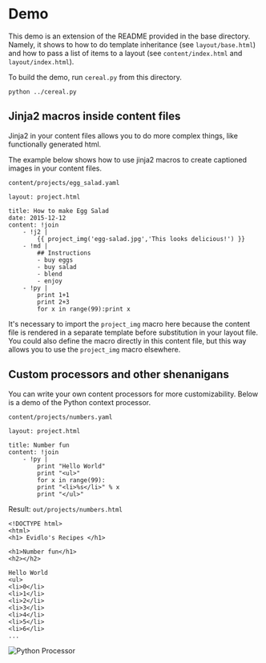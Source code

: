 # Demo

This demo is an extension of the README provided in the base directory.  Namely, it shows to how to do template inheritance (see `layout/base.html`) and how to pass a list of items to a layout (see `content/index.html` and `layout/index.html`).  

To build the demo, run `cereal.py` from this directory.

    python ../cereal.py

## Jinja2 macros inside content files

Jinja2 in your content files allows you to do more complex things, like functionally generated html.

The example below shows how to use jinja2 macros to create captioned images in your content files.

`content/projects/egg_salad.yaml`
 
    layout: project.html

    title: How to make Egg Salad
    date: 2015-12-12
    content: !join
        - !j2 |
            {{ project_img('egg-salad.jpg','This looks delicious!') }}
        - !md |
            ## Instructions
            - buy eggs
            - buy salad
            - blend
            - enjoy
        - !py |
            print 1+1
            print 2+3
            for x in range(99):print x

It's necessary to import the `project_img` macro here because the content file is rendered in a separate template before substitution in your layout file.  You could also define the macro directly in this content file, but this way allows you to use the `project_img` macro elsewhere.

## Custom processors and other shenanigans
You can write your own content processors for more customizability.  Below is a demo of the Python context processor.

`content/projects/numbers.yaml`

    layout: project.html

    title: Number fun
    content: !join
        - !py |
            print "Hello World"
            print "<ul>"
            for x in range(99):
            print "<li>%s</li>" % x
            print "</ul>"

Result: `out/projects/numbers.html`

    <!DOCTYPE html>
    <html>
    <h1> Evidlo's Recipes </h1>

    <h1>Number fun</h1>
    <h2></h2>

    Hello World
    <ul>
    <li>0</li>
    <li>1</li>
    <li>2</li>
    <li>3</li>
    <li>4</li>
    <li>5</li>
    <li>6</li>
    ...

![Python Processor](http://i.imgur.com/Dlw0L2y.png)

